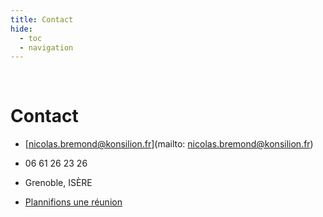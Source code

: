 ```yaml
---
title: Contact
hide:
  - toc
  - navigation
---
```


<br>

# **Contact**

* [nicolas.bremond@konsilion.fr](mailto: nicolas.bremond@konsilion.fr)

* 06 61 26 23 26

* Grenoble, ISÈRE
  
* [Plannifions une réunion](https://cloud.libreon.fr/apps/calendar/appointment/iLY6DbGQ5bdA)
